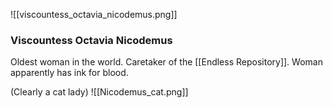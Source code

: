 ![[viscountess_octavia_nicodemus.png]]


### Viscountess Octavia Nicodemus

Oldest woman in the world.  Caretaker of the [[Endless Repository]].
Woman apparently has ink for blood.


(Clearly a cat lady)
![[Nicodemus_cat.png]]